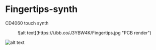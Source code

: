 # Fingertips-synth
CD4060 touch synth

<p align="center">
![alt text](https://i.ibb.co/J3YBW4K/Fingertips.jpg "PCB render")


![alt text](https://i.ibb.co/ZHm53WK/prstne2.jpg "Assembled Fingertips synth")
</p>
